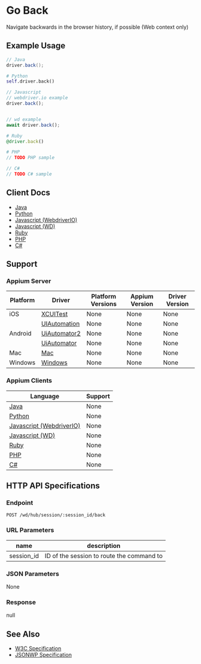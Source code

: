 # Go Back

Navigate backwards in the browser history, if possible (Web context only)
## Example Usage

```java
// Java
driver.back();

```

```python
# Python
self.driver.back()

```

```javascript
// Javascript
// webdriver.io example
driver.back();


// wd example
await driver.back();

```

```ruby
# Ruby
@driver.back()

```

```php
# PHP
// TODO PHP sample

```

```csharp
// C#
// TODO C# sample

```



## Client Docs

 * [Java](https://seleniumhq.github.io/selenium/docs/api/java/org/openqa/selenium/WebDriver.Navigation.html#back---) 
 * [Python](http://selenium-python.readthedocs.io/api.html#selenium.webdriver.remote.webdriver.WebDriver.back) 
 * [Javascript (WebdriverIO)](http://webdriver.io/api/protocol/back.html#description) 
 * [Javascript (WD)](https://github.com/admc/wd/blob/master/lib/commands.js#L640) 
 * [Ruby](http://www.rubydoc.info/gems/selenium-webdriver/Selenium/WebDriver/Navigation:back) 
 * [PHP](https://github.com/appium/php-client/) 
 * [C#](https://github.com/appium/appium-dotnet-driver/) 

## Support

### Appium Server

|Platform|Driver|Platform Versions|Appium Version|Driver Version|
|--------|----------------|------|--------------|--------------|
| iOS | [XCUITest](/docs/en/drivers/ios-xcuitest.md) | None | None | None |
|  | [UIAutomation](/docs/en/drivers/ios-uiautomation.md) | None | None | None |
| Android | [UiAutomator2](/docs/en/drivers/android-uiautomator2.md) | None | None | None |
|  | [UiAutomator](/docs/en/drivers/android-uiautomator.md) | None | None | None |
| Mac | [Mac](/docs/en/drivers/mac.md) | None | None | None |
| Windows | [Windows](/docs/en/drivers/windows.md) | None | None | None |

### Appium Clients 

|Language|Support|
|--------|-------|
|[Java](https://github.com/appium/java-client/releases/latest)| None |
|[Python](https://github.com/appium/python-client/releases/latest)| None |
|[Javascript (WebdriverIO)](http://webdriver.io/index.html)| None |
|[Javascript (WD)](https://github.com/admc/wd/releases/latest)| None |
|[Ruby](https://github.com/appium/ruby_lib/releases/latest)| None |
|[PHP](https://github.com/appium/php-client/releases/latest)| None |
|[C#](https://github.com/appium/appium-dotnet-driver/releases/latest)| None |

## HTTP API Specifications

### Endpoint

`POST /wd/hub/session/:session_id/back`

### URL Parameters

|name|description|
|----|-----------|
|session_id|ID of the session to route the command to|

### JSON Parameters

None

### Response

null

## See Also

* [W3C Specification](https://www.w3.org/TR/webdriver/#dfn-back)
* [JSONWP Specification](https://github.com/SeleniumHQ/selenium/wiki/JsonWireProtocol#sessionsessionidback)
